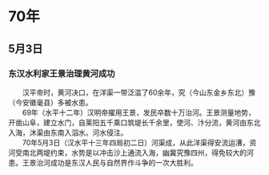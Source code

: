 # 70年
## 5月3日
### 东汉水利家王景治理黄河成功
　　汉平帝时，黄河决口，在洋渠一带泛滥了60余年，究（今山东金乡东北）豫（今安徽毫县）多被水患。<br>　　69年（水平十二年）汉明帝擢用王景，发民卒数十万治河。王景测量地势，开凿山阜，建立水门，自莱阳五千乘口筑堤长千余里，使河、汴分流，黄河由东北入海，沐渠由东南入泅水。河水侵注。<br>　　70年5月3日（汉水平十三年四局初二日）河渠成，从此洋渠得安流运漕，资河受南北两堤约束，水势是以冲击沙上通流入海，幽冀究豫四州，得免较大的河患。王景治河成功是东汉人民与自然界作斗争的一次大胜利。
<comment/>